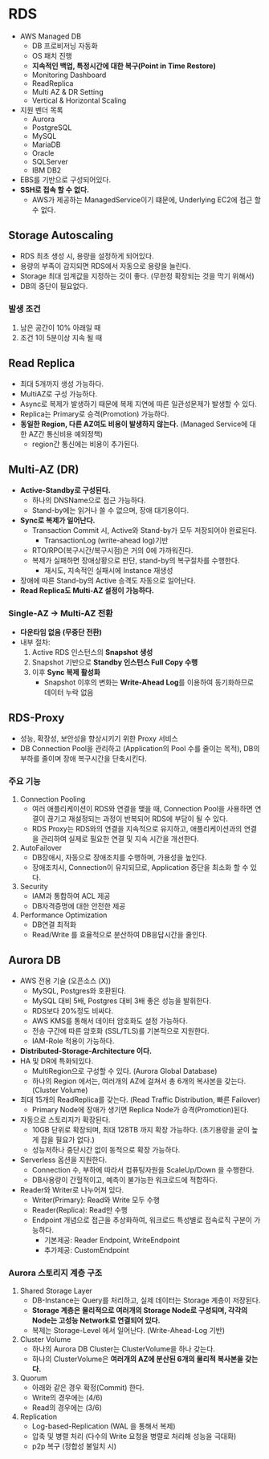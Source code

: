 # RDS
- AWS Managed DB
  - DB 프로비저닝 자동화
  - OS 패치 진행
  - **지속적인 백업, 특정시간에 대한 복구(Point in Time Restore)**
  - Monitoring Dashboard
  - ReadReplica
  - Multi AZ & DR Setting
  - Vertical & Horizontal Scaling
- 지원 벤더 목록
  - Aurora
  - PostgreSQL
  - MySQL
  - MariaDB
  - Oracle
  - SQLServer
  - IBM DB2
- EBS를 기반으로 구성되어있다.
- **SSH로 접속 할 수 없다.**
  - AWS가 제공하는 ManagedService이기 떄문에, Underlying EC2에 접근 할 수 없다.

## Storage Autoscaling
- RDS 최초 생성 시, 용량을 설정하게 되어있다.
- 용량의 부족이 감지되면 RDS에서 자동으로 용량을 늘린다.
- Storage 최대 임계값을 지정하는 것이 좋다. (무한정 확장되는 것을 막기 위해서)
- DB의 중단이 필요없다. 

### 발생 조건
1. 남은 공간이 10% 아래일 때
2. 조건 1이 5분이상 지속 될 때

## Read Replica
- 최대 5개까지 생성 가능하다.
- MultiAZ로 구성 가능하다.
- Async로 복제가 발생하기 때문에 복제 지연에 따른 일관성문제가 발생할 수 있다.
- Replica는 Primary로 승격(Promotion) 가능하다.
- **동일한 Region, 다른 AZ여도 비용이 발생하지 않는다.** (Managed Service에 대한 AZ간 통신비용 예외정책)
  - region간 통신에는 비용이 추가된다.

## Multi-AZ (DR)
- **Active-Standby로 구성된다.**
  - 하나의 DNSName으로 접근 가능하다.
  - Stand-by에는 읽거나 쓸 수 없으며, 장애 대기용이다.
- **Sync로 복제가 일어난다.**
  - Transaction Commit 시, Active와 Stand-by가 모두 저장되어야 완료된다.
    - TransactionLog (write-ahead log)기반
  - RTO/RPO(복구시간/복구시점)은 거의 0에 가까워진다.
  - 복제가 실패하면 장애상황으로 판단, stand-by의 복구절차를 수행한다.
    - 재시도, 지속적인 실패시에 Instance 재생성
- 장애에 따른 Stand-by의 Active 승격도 자동으로 일어난다.
- **Read Replica도 Multi-AZ 설정이 가능하다.**

### Single-AZ → Multi-AZ 전환
- **다운타임 없음 (무중단 전환)**
- 내부 절차:
    1. Active RDS 인스턴스의 **Snapshot 생성**
    2. Snapshot 기반으로 **Standby 인스턴스 Full Copy 수행**
    3. 이후 **Sync 복제 활성화**
        - Snapshot 이후의 변화는 **Write-Ahead Log**를 이용하여 동기화하므로 데이터 누락 없음

## RDS-Proxy
- 성능, 확장성, 보안성을 향상시키기 위한 Proxy 서비스
- DB Connection Pool을 관리하고 (Application의 Pool 수를 줄이는 목적), DB의 부하를 줄이며 장애 복구시간을 단축시킨다.

### 주요 기능
1. Connection Pooling
   - 여러 애플리케이션이 RDS와 연결을 맺을 때, Connection Pool을 사용하면 연결이 끊기고 재설정되는 과정이 반복되어 RDS에 부담이 될 수 있다.
   - RDS Proxy는 RDS와의 연결을 지속적으로 유지하고, 애플리케이션과의 연결을 관리하여 실제로 필요한 연결 및 지속 시간을 개선한다.
2. AutoFailover
   - DB장애시, 자동으로 장애조치를 수행하며, 가용성을 높인다.
   - 장애조치시, Connection이 유지되므로, Application 중단을 최소화 할 수 있다.
3. Security
   - IAM과 통합하여 ACL 제공
   - DB자격증명에 대한 안전한 제공
4. Performance Optimization
   - DB연결 최적화
   - Read/Write 를 효율적으로 분산하여 DB응답시간을 줄인다.

## Aurora DB
- AWS 전용 기술 (오픈소스 (X))
  - MySQL, Postgres와 호환된다.
  - MySQL 대비 5배, Postgres 대비 3배 좋은 성능을 발휘한다.
  - RDS보다 20%정도 비싸다.
  - AWS KMS를 통해서 데이터 암호화도 설정 가능하다.
  - 전송 구간에 따른 암호화 (SSL/TLS)를 기본적으로 지원한다.
  - IAM-Role 적용이 가능하다.
- **Distributed-Storage-Architecture 이다.**
- HA 및 DR에 특화되있다.
  - MultiRegion으로 구성할 수 있다. (Aurora Global Database)
  - 하나의 Region 에서는, 여러개의 AZ에 걸쳐서 총 6개의 복사본을 갖는다. (Cluster Volume)
- 최대 15개의 ReadReplica를 갖는다. (Read Traffic Distribution, 빠른 Failover)
  - Primary Node에 장애가 생기면 Replica Node가 승격(Promotion)된다.
- 자동으로 스토리지가 확장된다.
  - 10GB 단위로 확장되며, 최대 128TB 까지 확장 가능하다. (초기용량을 굳이 높게 잡을 필요가 없다.) 
  - 성능저하나 중단시간 없이 동적으로 확장 가능하다.
- Serverless 옵션을 지원한다.
  - Connection 수, 부하에 따라서 컴퓨팅자원을 ScaleUp/Down 을 수행한다.
  - DB사용량이 간헐적이고, 예측이 불가능한 워크로드에 적합하다.
- Reader와 Writer로 나누어져 있다.
  - Writer(Primary): Read와 Write 모두 수행 
  - Reader(Replica): Read만 수행
  - Endpoint 개념으로 접근을 추상화하여, 워크로드 특성별로 접속로직 구분이 가능하다.
    - 기본제공: Reader Endpoint, WriteEndpoint
    - 추가제공: CustomEndpoint

### Aurora 스토리지 계층 구조
1. Shared Storage Layer
   - DB-Instance는 Query를 처리하고, 실제 데이터는 Storage 계층이 저장된다.
   - **Storage 계층은 물리적으로 여러개의 Storage Node로 구성되며, 각각의 Node는 고성능 Network로 연결되어 있다.**
   - 복제는 Storage-Level 에서 일어난다. (Write-Ahead-Log 기반)
2. Cluster Volume
   - 하나의 Aurora DB Cluster는 ClusterVolume을 하나 갖는다.
   - 하나의 ClusterVolume은 **여러개의 AZ에 분산된 6개의 물리적 복사본을 갖는다.**
3. Quorum
   - 아래와 같은 경우 확정(Commit) 한다.
   - Write의 경우에는 (4/6)
   - Read의 경우에는 (3/6)
4. Replication
   - Log-based-Replication (WAL 을 통해서 복제)
   - 압축 및 병렬 처리 (다수의 Write 요청을 병렬로 처리해 성능을 극대화) 
   - p2p 복구 (정합성 불일치 시)